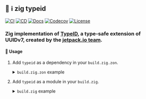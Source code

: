 ## :lizard: :information_source: **zig typeid**

[![CI][ci-shield]][ci-url]
[![CD][cd-shield]][cd-url]
[![Docs][docs-shield]][docs-url]
[![Codecov][codecov-shield]][codecov-url]
[![License][license-shield]][license-url]

### Zig implementation of [TypeID](https://github.com/jetpack-io/typeid), a type-safe extension of UUIDv7, created by the [jetpack.io team](https://www.jetpack.io/).

#### :rocket: Usage

1. Add `typeid` as a dependency in your `build.zig.zon`.

    <details>

    <summary><code>build.zig.zon</code> example</summary>

    ```zig
    .{
        .name = "<name_of_your_package>",
        .version = "<version_of_your_package>",
        .dependencies = .{
            .typeid = .{
                .url = "https://github.com/tensorush/zig-typeid/archive/<git_tag_or_commit_hash>.tar.gz",
                .hash = "<package_hash>",
            },
        },
    }
    ```

    Set `<package_hash>` to `12200000000000000000000000000000000000000000000000000000000000000000`, and Zig will provide the correct found value in an error message.

    </details>

2. Add `typeid` as a module in your `build.zig`.

    <details>

    <summary><code>build.zig</code> example</summary>

    ```zig
    const typeid = b.dependency("typeid", .{});
    exe.addModule("typeid", typeid.module("typeid"));
    ```

    </details>

<!-- MARKDOWN LINKS -->

[ci-shield]: https://img.shields.io/github/actions/workflow/status/tensorush/zig-typeid/ci.yaml?branch=main&style=for-the-badge&logo=github&label=CI&labelColor=black
[ci-url]: https://github.com/tensorush/zig-typeid/blob/main/.github/workflows/ci.yaml
[cd-shield]: https://img.shields.io/github/actions/workflow/status/tensorush/zig-typeid/cd.yaml?branch=main&style=for-the-badge&logo=github&label=CD&labelColor=black
[cd-url]: https://github.com/tensorush/zig-typeid/blob/main/.github/workflows/cd.yaml
[docs-shield]: https://img.shields.io/badge/click-F6A516?style=for-the-badge&logo=zig&logoColor=F6A516&label=docs&labelColor=black
[docs-url]: https://tensorush.github.io/zig-typeid
[codecov-shield]: https://img.shields.io/codecov/c/github/tensorush/zig-typeid?style=for-the-badge&labelColor=black
[codecov-url]: https://app.codecov.io/gh/tensorush/zig-typeid
[license-shield]: https://img.shields.io/github/license/tensorush/zig-typeid.svg?style=for-the-badge&labelColor=black
[license-url]: https://github.com/tensorush/zig-typeid/blob/main/LICENSE.md
